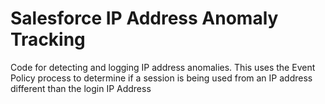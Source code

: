 # Salesforce IP Address Anomaly Tracking

Code for detecting and logging IP address anomalies. This uses the Event Policy process to determine if a session is being used from an IP address different than the login IP Address
